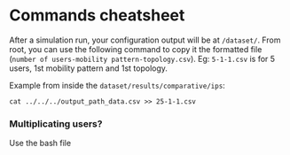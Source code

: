 # Commands cheatsheet

After a simulation run, your configuration output will be at `/dataset/`. From root, you can use the following command to copy it the formatted file (`number of users-mobility pattern-topology.csv`). Eg: `5-1-1.csv` is for 5 users, 1st mobility pattern and 1st topology. 


Example from inside the `dataset/results/comparative/ips`:

`cat ../../../output_path_data.csv >> 25-1-1.csv`

### Multiplicating users?

Use the bash file